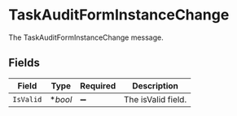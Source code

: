 # TaskAuditFormInstanceChange

The TaskAuditFormInstanceChange message.


## Fields

| Field              | Type               | Required           | Description        |
| ------------------ | ------------------ | ------------------ | ------------------ |
| `IsValid`          | **bool*            | :heavy_minus_sign: | The isValid field. |